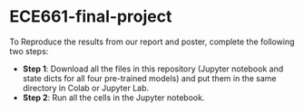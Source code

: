 # ECE661-final-project

To Reproduce the results from our report and poster, complete the following two steps:

  * **Step 1**: Download all the files in this repository (Jupyter notebook and state dicts for all four pre-trained models) and put them in the same directory in Colab or Jupyter Lab.
  * **Step 2**: Run all the cells in the Jupyter notebook.
